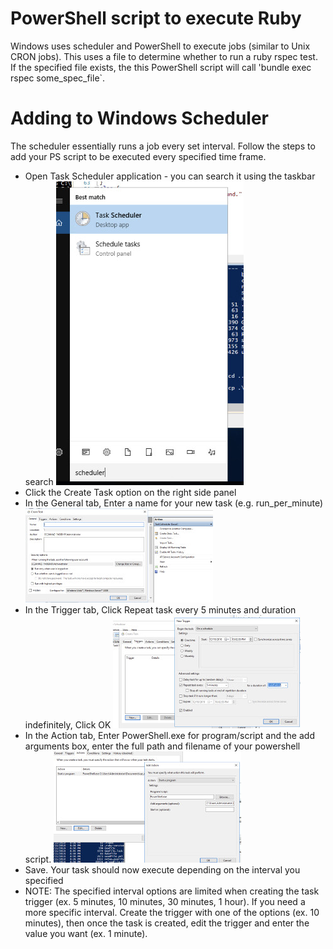 ﻿# PowerShell script to execute Ruby
 Windows uses scheduler and PowerShell to execute jobs (similar to Unix CRON jobs). This uses a file to determine whether to run a ruby rspec test. If the specified file exists, the this PowerShell script will call 'bundle exec rspec some_spec_file`.
 
 # Adding to Windows Scheduler
 The scheduler essentially runs a job every set interval. Follow the steps to add your PS script to be executed every specified time frame.
 * Open Task Scheduler application - you can search it using the taskbar search 
 ![alt text](https://github.com/ibaralf/win_executor/blob/master/images/search_scheduler.jpg)
 * Click the Create Task option on the right side panel
 * In the General tab, Enter a name for your new task (e.g. run_per_minute)
 ![alt text](https://github.com/ibaralf/win_executor/blob/master/images/create_task.jpg)
 * In the Trigger tab, Click Repeat task every 5 minutes and duration indefinitely, Click OK
 ![alt text](https://github.com/ibaralf/win_executor/blob/master/images/trigger.jpg)
 * In the Action tab, Enter PowerShell.exe for program/script and the add arguments box, enter the full path and filename of your powershell script.
 ![alt text](https://github.com/ibaralf/win_executor/blob/master/images/action.jpg)
 * Save. Your task should now execute depending on the interval you specified
 * NOTE: The specified interval options are limited when creating the task trigger (ex. 5 minutes, 10 minutes, 30 minutes, 1 hour). If you need a more specific interval. Create the trigger with one of the options (ex. 10 minutes), then once the task is created, edit the trigger and enter the value you want (ex. 1 minute).
